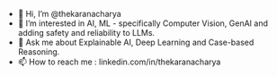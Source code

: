 - 👋 Hi, I’m @thekaranacharya
- 👀 I’m interested in AI, ML - specifically Computer Vision, GenAI and adding safety and reliability to LLMs.
- 🌱 Ask me about Explainable AI, Deep Learning and Case-based Reasoning.
- 📫 How to reach me : linkedin.com/in/thekaranacharya

<!---
thekaranacharya/thekaranacharya is a ✨ special ✨ repository because its `README.md` (this file) appears on your GitHub profile.
You can click the Preview link to take a look at your changes.
--->
